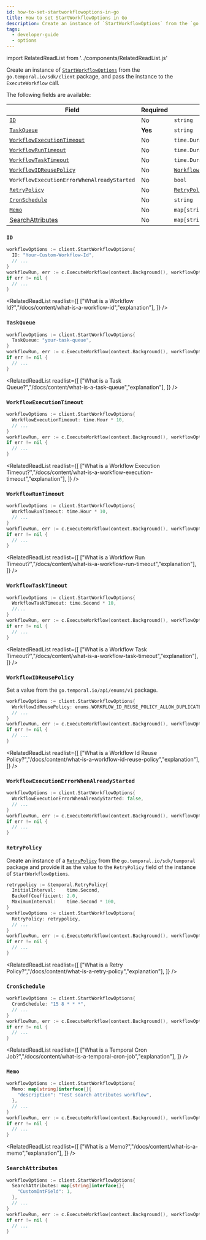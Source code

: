 ```yaml
---
id: how-to-set-startworkflowoptions-in-go
title: How to set StartWorkflowOptions in Go
description: Create an instance of `StartWorkflowOptions` from the `go.temporal.io/sdk/client` package, and pass it to the `ExecuteWorkflow` call.
tags:
  - developer-guide
  - options
---
```


import RelatedReadList from '../components/RelatedReadList.js'

Create an instance of [`StartWorkflowOptions`](https://pkg.go.dev/go.temporal.io/sdk@v1.10.0/client#StartWorkflowOptions) from the `go.temporal.io/sdk/client` package, and pass the instance to the `ExecuteWorkflow` call.

The following fields are available:

| Field                                                                            | Required | Type                                                                                            | Example                                         |
| -------------------------------------------------------------------------------- | -------- | ----------------------------------------------------------------------------------------------- | ----------------------------------------------- |
| [`ID`](/docs/content/what-is-a-workflow-id)                                      | No       | `string`                                                                                        | [👀](#id)                                       |
| [`TaskQueue`](/docs/content/what-is-a-task-queue)                                | **Yes**  | `string`                                                                                        | [👀](#taskqueue)                                |
| [`WorkflowExecutionTimeout`](/docs/content/what-is-a-workflow-execution-timeout) | No       | `time.Duration`                                                                                 | [👀](#workflowexecutiontimeout)                 |
| [`WorkflowRunTimeout`](/docs/content/what-is-a-workflow-run-timeout)             | No       | `time.Duration`                                                                                 | [👀](#workflowruntimeout)                       |
| [`WorkflowTaskTimeout`](/docs/content/what-is-a-workflow-task-timeout)           | No       | `time.Duration`                                                                                 | [👀](#workflowtasktimeout)                      |
| [`WorkflowIDReusePolicy`](/docs/content/what-is-a-workflow-id-reuse-policy)      | No       | [`WorkflowIdReusePolicy`](https://pkg.go.dev/go.temporal.io/api/enums/v1#WorkflowIdReusePolicy) | [👀](#workflowidreusepolicy)                    |
| `WorkflowExecutionErrorWhenAlreadyStarted`                                       | No       | `bool`                                                                                          | [👀](#workflowexecutionerrorwhenalreadystarted) |
| [`RetryPolicy`](/docs/content/what-is-a-retry-policy)                            | No       | [`RetryPolicy`](https://pkg.go.dev/go.temporal.io/sdk@v1.10.0/temporal#RetryPolicy)             | [👀](#retrypolicy)                              |
| [`CronSchedule`](/docs/content/what-is-a-temporal-cron-job)                      | No       | `string`                                                                                        | [👀](#cronschedule)                             |
| [`Memo`](/docs/content/what-is-a-memo)                                           | No       | `map[string]interface{}`                                                                        | [👀](#memo)                                     |
| [SearchAttributes](/docs/server/workflow-search)                                 | No       | `map[string]interface{}`                                                                        | [👀](#searchattributes)                         |

### `ID`

```go
workflowOptions := client.StartWorkflowOptions{
  ID: "Your-Custom-Workflow-Id",
  // ...
}
workflowRun, err := c.ExecuteWorkflow(context.Background(), workflowOptions, YourWorkflowDefinition)
if err != nil {
  // ...
}
```

<RelatedReadList
readlist={[
["What is a Workflow Id?","/docs/content/what-is-a-workflow-id","explanation"],
]}
/>

### `TaskQueue`

```go
workflowOptions := client.StartWorkflowOptions{
  TaskQueue: "your-task-queue",
}
workflowRun, err := c.ExecuteWorkflow(context.Background(), workflowOptions, YourWorkflowDefinition)
if err != nil {
  // ...
}
```

<RelatedReadList
readlist={[
["What is a Task Queue?","/docs/content/what-is-a-task-queue","explanation"],
]}
/>

### `WorkflowExecutionTimeout`

```go
workflowOptions := client.StartWorkflowOptions{
  WorkflowExecutionTimeout: time.Hour * 10,
  // ...
}
workflowRun, err := c.ExecuteWorkflow(context.Background(), workflowOptions, YourWorkflowDefinition)
if err != nil {
  // ...
}
```

<RelatedReadList
readlist={[
["What is a Workflow Execution Timeout?","/docs/content/what-is-a-workflow-execution-timeout","explanation"],
]}
/>

### `WorkflowRunTimeout`

```go
workflowOptions := client.StartWorkflowOptions{
  WorkflowRunTimeout: time.Hour * 10,
  // ...
}
workflowRun, err := c.ExecuteWorkflow(context.Background(), workflowOptions, YourWorkflowDefinition)
if err != nil {
  // ...
}
```

<RelatedReadList
readlist={[
["What is a Workflow Run Timeout?","/docs/content/what-is-a-workflow-run-timeout","explanation"],
]}
/>

### `WorkflowTaskTimeout`

```go
workflowOptions := client.StartWorkflowOptions{
  WorkflowTaskTimeout: time.Second * 10,
  //...
}
workflowRun, err := c.ExecuteWorkflow(context.Background(), workflowOptions, YourWorkflowDefinition)
if err != nil {
  // ...
}
```

<RelatedReadList
readlist={[
["What is a Workflow Task Timeout?","/docs/content/what-is-a-workflow-task-timeout","explanation"],
]}
/>

### `WorkflowIDReusePolicy`

Set a value from the `go.temporal.io/api/enums/v1` package.

```go
workflowOptions := client.StartWorkflowOptions{
  WorkflowIdReusePolicy: enums.WORKFLOW_ID_REUSE_POLICY_ALLOW_DUPLICATE,
  // ...
}
workflowRun, err := c.ExecuteWorkflow(context.Background(), workflowOptions, YourWorkflowDefinition)
if err != nil {
  // ...
}
```

<RelatedReadList
readlist={[
["What is a Workflow Id Reuse Policy?","/docs/content/what-is-a-workflow-id-reuse-policy","explanation"],
]}
/>

### `WorkflowExecutionErrorWhenAlreadyStarted`

```go
workflowOptions := client.StartWorkflowOptions{
  WorkflowExecutionErrorWhenAlreadyStarted: false,
  // ...
}
workflowRun, err := c.ExecuteWorkflow(context.Background(), workflowOptions, YourWorkflowDefinition)
if err != nil {
  // ...
}
```

### `RetryPolicy`

Create an instance of a [`RetryPolicy`](https://pkg.go.dev/go.temporal.io/sdk@v1.10.0/temporal#RetryPolicy) from the `go.temporal.io/sdk/temporal` package and provide it as the value to the `RetryPolicy` field of the instance of `StartWorkflowOptions`.

```go
retrypolicy := &temporal.RetryPolicy{
  InitialInterval:    time.Second,
  BackoffCoefficient: 2.0,
  MaximumInterval:    time.Second * 100,
}
workflowOptions := client.StartWorkflowOptions{
  RetryPolicy: retrypolicy,
  // ...
}
workflowRun, err := c.ExecuteWorkflow(context.Background(), workflowOptions, YourWorkflowDefinition)
if err != nil {
  // ...
}
```

<RelatedReadList
readlist={[
["What is a Retry Policy?","/docs/content/what-is-a-retry-policy","explanation"],
]}
/>

### `CronSchedule`

```go
workflowOptions := client.StartWorkflowOptions{
  CronSchedule: "15 8 * * *",
  // ...
}
workflowRun, err := c.ExecuteWorkflow(context.Background(), workflowOptions, YourWorkflowDefinition)
if err != nil {
  // ...
}
```

<RelatedReadList
readlist={[
["What is a Temporal Cron Job?","/docs/content/what-is-a-temporal-cron-job","explanation"],
]}
/>

### `Memo`

```go
workflowOptions := client.StartWorkflowOptions{
  Memo: map[string]interface{}{
    "description": "Test search attributes workflow",
  },
  // ...
}
workflowRun, err := c.ExecuteWorkflow(context.Background(), workflowOptions, YourWorkflowDefinition)
if err != nil {
  // ...
}
```

<RelatedReadList
readlist={[
["What is a Memo?","/docs/content/what-is-a-memo","explanation"],
]}
/>

### `SearchAttributes`

```go
workflowOptions := client.StartWorkflowOptions{
  SearchAttributes: map[string]interface{}{
    "CustomIntField": 1,
  },
  // ...
}
workflowRun, err := c.ExecuteWorkflow(context.Background(), workflowOptions, YourWorkflowDefinition)
if err != nil {
  // ...
}
```

<!--TODO
<RelatedReadList
readlist={[
["What is a Search Attribute?","/docs/content/what-is-a-search-attribute","explanation"],
]}
/>
-->

